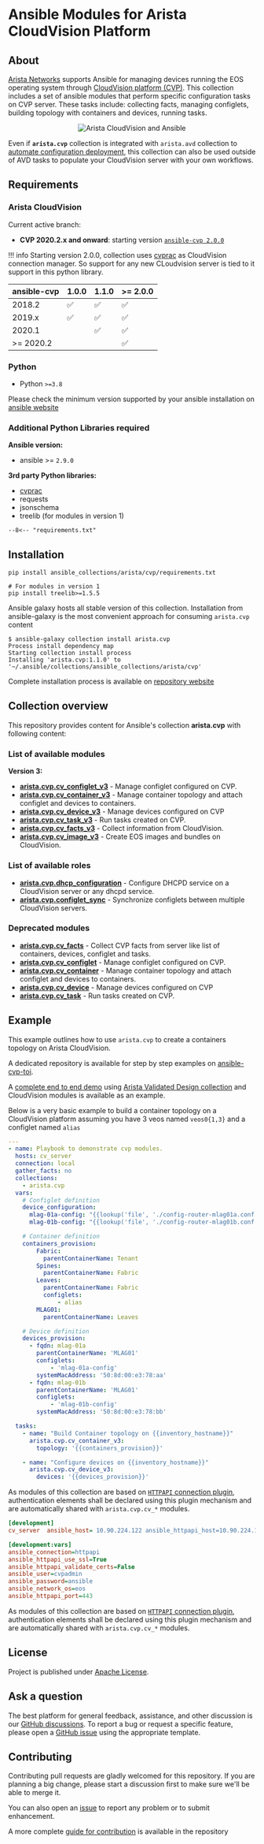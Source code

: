 # Ansible Modules for Arista CloudVision Platform

## About

[Arista Networks](https://www.arista.com/) supports Ansible for managing devices running the EOS operating system through [CloudVision platform (CVP)](https://www.arista.com/en/products/eos/eos-cloudvision). This collection includes a set of ansible modules that perform specific configuration tasks on CVP server. These tasks include: collecting facts, managing configlets, building topology with containers and devices, running tasks.

<p align="center">
  <img src='medias/ansible-cloudvision.png' alt='Arista CloudVision and Ansible'/>
</p>

Even if **`arista.cvp`** collection is integrated with `arista.avd` collection to [automate configuration deployment](https://avd.sh/en/latest/roles/eos_config_deploy_cvp/index.html), this collection can also be used outside of AVD tasks to populate your CloudVision server with your own workflows.

## Requirements

### Arista CloudVision

Current active branch:

- **CVP 2020.2.x and onward**: starting version [`ansible-cvp 2.0.0`](https://github.com/aristanetworks/ansible-cvp/releases/tag/v2.0.0)

!!! info
    Starting version 2.0.0, collection uses [cvprac](https://github.com/aristanetworks/cvprac) as CloudVision connection manager. So support for any new CLoudvision server is tied to it support in this python library.

| ansible-cvp | 1.0.0 | 1.1.0 | >= 2.0.0 |
| ----------- | ----- | ----- | -------- |
| 2018.2 | ✅ | ✅ | ✅ |
| 2019.x | ✅ | ✅ | ✅ |
| 2020.1 | | ✅ | ✅ |
| >= 2020.2 | | | ✅ |

### Python

- Python `>=3.8`

Please check the minimum version supported by your ansible installation on [ansible website](https://docs.ansible.com/ansible/latest/installation_guide/intro_installation.html#control-node-requirements)

### Additional Python Libraries required

**Ansible version:**

- ansible >= `2.9.0`

**3rd party Python libraries:**

- [cvprac](https://github.com/aristanetworks/cvprac)
- requests
- jsonschema
- treelib (for modules in version 1)

```shell
--8<-- "requirements.txt"
```

## Installation

```shell
pip install ansible_collections/arista/cvp/requirements.txt

# For modules in version 1
pip install treelib>=1.5.5
```

Ansible galaxy hosts all stable version of this collection. Installation from ansible-galaxy is the most convenient approach for consuming `arista.cvp` content

```shell
$ ansible-galaxy collection install arista.cvp
Process install dependency map
Starting collection install process
Installing 'arista.cvp:1.1.0' to '~/.ansible/collections/ansible_collections/arista/cvp'
```

Complete installation process is available on [repository website](docs/installation/requirements/)

## Collection overview

This repository provides content for Ansible's collection **arista.cvp** with following content:

### List of available modules

**Version 3:**

- [**arista.cvp.cv_configlet_v3**](docs/modules/cv_configlet_v3.rst/) -  Manage configlet configured on CVP.
- [**arista.cvp.cv_container_v3**](docs/modules/cv_container_v3.rst/) -  Manage container topology and attach configlet and devices to containers.
- [**arista.cvp.cv_device_v3**](docs/modules/cv_device_v3.rst/) - Manage devices configured on CVP
- [**arista.cvp.cv_task_v3**](docs/modules/cv_task_v3.rst/) - Run tasks created on CVP.
- [**arista.cvp.cv_facts_v3**](docs/modules/cv_facts_v3.rst/) - Collect information from CloudVision.
- [**arista.cvp.cv_image_v3**](https://cvp.avd.sh/en/latest/docs/modules/cv_image_v3.rst/) - Create EOS images and bundles on CloudVision.

### List of available roles

- [**arista.cvp.dhcp_configuration**](roles/dhcp_configuration/) - Configure DHCPD service on a CloudVision server or any dhcpd service.
- [**arista.cvp.configlet_sync**](roles/configlets_sync/) - Synchronize configlets between multiple CloudVision servers.

### Deprecated modules

- [**arista.cvp.cv_facts**](docs/modules/cv_facts.rst/) - Collect CVP facts from server like list of containers, devices, configlet and tasks.
- [**arista.cvp.cv_configlet**](docs/modules/cv_configlet.rst/) -  Manage configlet configured on CVP.
- [**arista.cvp.cv_container**](docs/modules/cv_container.rst/) -  Manage container topology and attach configlet and devices to containers.
- [**arista.cvp.cv_device**](docs/modules/cv_device.rst/) - Manage devices configured on CVP
- [**arista.cvp.cv_task**](docs/modules/cv_task.rst/) - Run tasks created on CVP.

## Example

This example outlines how to use `arista.cvp` to create a containers topology on Arista CloudVision.

A dedicated repository is available for step by step examples on [ansible-cvp-toi](https://github.com/arista-netdevops-community/ansible-cvp-toi).

A [complete end to end demo](https://github.com/arista-netdevops-community/ansible-avd-cloudvision-demo) using [Arista Validated Design collection](https://github.com/aristanetworks/ansible-avd) and CloudVision modules is available as an example.

Below is a very basic example to build a container topology on a CloudVision platform assuming you have 3 veos named `veos0{1,3}` and a configlet named `alias`

```yaml
---
- name: Playbook to demonstrate cvp modules.
  hosts: cv_server
  connection: local
  gather_facts: no
  collections:
    - arista.cvp
  vars:
    # Configlet definition
    device_configuration:
      mlag-01a-config: "{{lookup('file', './config-router-mlag01a.conf')}}"
      mlag-01b-config: "{{lookup('file', './config-router-mlag01b.conf')}}"

    # Container definition
    containers_provision:
        Fabric:
          parentContainerName: Tenant
        Spines:
          parentContainerName: Fabric
        Leaves:
          parentContainerName: Fabric
          configlets:
              - alias
        MLAG01:
          parentContainerName: Leaves

    # Device definition
    devices_provision:
      - fqdn: mlag-01a
        parentContainerName: 'MLAG01'
        configlets:
            - 'mlag-01a-config'
        systemMacAddress: '50:8d:00:e3:78:aa'
      - fqdn: mlag-01b
        parentContainerName: 'MLAG01'
        configlets:
            - 'mlag-01b-config'
        systemMacAddress: '50:8d:00:e3:78:bb'

  tasks:
    - name: "Build Container topology on {{inventory_hostname}}"
      arista.cvp.cv_container_v3:
        topology: '{{containers_provision}}'

    - name: "Configure devices on {{inventory_hostname}}"
      arista.cvp.cv_device_v3:
        devices: '{{devices_provision}}'
```

As modules of this collection are based on [`HTTPAPI` connection plugin](https://docs.ansible.com/ansible/latest/plugins/httpapi.html), authentication elements shall be declared using this plugin mechanism and are automatically shared with `arista.cvp.cv_*` modules.

```ini
[development]
cv_server  ansible_host= 10.90.224.122 ansible_httpapi_host=10.90.224.122

[development:vars]
ansible_connection=httpapi
ansible_httpapi_use_ssl=True
ansible_httpapi_validate_certs=False
ansible_user=cvpadmin
ansible_password=ansible
ansible_network_os=eos
ansible_httpapi_port=443
```

As modules of this collection are based on [`HTTPAPI` connection plugin](https://docs.ansible.com/ansible/latest/plugins/httpapi.html), authentication elements shall be declared using this plugin mechanism and are automatically shared with `arista.cvp.cv_*` modules.

## License

Project is published under [Apache License](LICENSE).

## Ask a question

The best platform for general feedback, assistance, and other discussion is our [GitHub discussions](). To report a bug or request a specific feature, please open a [GitHub issue](https://github.com/aristanetworks/ansible-cvp/issues) using the appropriate template.

## Contributing

Contributing pull requests are gladly welcomed for this repository. If you are planning a big change, please start a discussion first to make sure we'll be able to merge it.

You can also open an [issue](https://github.com/aristanetworks/ansible-cvp/issues) to report any problem or to submit enhancement.

A more complete [guide for contribution](https://avd.sh/en/latest/docs/contribution/overview.html) is available in the repository
